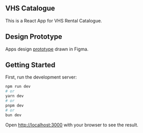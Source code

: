 ## VHS Catalogue


This is a React App for VHS Rental Catalogue.

## Design Prototype

Apps design [prototype](https://www.figma.com/proto/2nXKWvsJzYh6sUBtQ9qcEi/VHS-Catalogue?node-id=2-54&t=tzRTFev6xaLW3q04-1&scaling=min-zoom&content-scaling=fixed&page-id=0%3A1&starting-point-node-id=3%3A232) drawn in Figma.


## Getting Started

First, run the development server:

```bash
npm run dev
# or
yarn dev
# or
pnpm dev
# or
bun dev
```

Open [http://localhost:3000](http://localhost:3000) with your browser to see the result.
